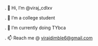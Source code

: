 . 👋 Hi, I’m @viraj_cdlxv

. 👀 I’m a college student

. 🌱 I’m currently doing TYbca

. 📫 Reach me @ virajdimble6@gmail.com
